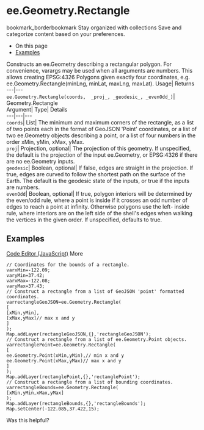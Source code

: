  
#  ee.Geometry.Rectangle
bookmark_borderbookmark Stay organized with collections  Save and categorize content based on your preferences.
  * On this page
  * [Examples](https://developers.google.com/earth-engine/apidocs/ee-geometry-rectangle#examples)


Constructs an ee.Geometry describing a rectangular polygon. 
For convenience, varargs may be used when all arguments are numbers. This allows creating EPSG:4326 Polygons given exactly four coordinates, e.g. ee.Geometry.Rectangle(minLng, minLat, maxLng, maxLat).
Usage| Returns  
---|---  
`ee.Geometry.Rectangle(coords,  _proj_, _geodesic_, _evenOdd_)`| Geometry.Rectangle  
Argument| Type| Details  
---|---|---  
`coords`| List| The minimum and maximum corners of the rectangle, as a list of two points each in the format of GeoJSON 'Point' coordinates, or a list of two ee.Geometry objects describing a point, or a list of four numbers in the order xMin, yMin, xMax, yMax.  
`proj`| Projection, optional| The projection of this geometry. If unspecified, the default is the projection of the input ee.Geometry, or EPSG:4326 if there are no ee.Geometry inputs.  
`geodesic`| Boolean, optional| If false, edges are straight in the projection. If true, edges are curved to follow the shortest path on the surface of the Earth. The default is the geodesic state of the inputs, or true if the inputs are numbers.  
`evenOdd`| Boolean, optional| If true, polygon interiors will be determined by the even/odd rule, where a point is inside if it crosses an odd number of edges to reach a point at infinity. Otherwise polygons use the left- inside rule, where interiors are on the left side of the shell's edges when walking the vertices in the given order. If unspecified, defaults to true.  
## Examples
[Code Editor (JavaScript)](https://developers.google.com/earth-engine/apidocs/ee-geometry-rectangle#code-editor-javascript-sample) More
```
// Coordinates for the bounds of a rectangle.
varxMin=-122.09;
varyMin=37.42;
varxMax=-122.08;
varyMax=37.43;
// Construct a rectangle from a list of GeoJSON 'point' formatted coordinates.
varrectangleGeoJSON=ee.Geometry.Rectangle(
[
[xMin,yMin],
[xMax,yMax]// max x and y
]
);
Map.addLayer(rectangleGeoJSON,{},'rectangleGeoJSON');
// Construct a rectangle from a list of ee.Geometry.Point objects.
varrectanglePoint=ee.Geometry.Rectangle(
[
ee.Geometry.Point(xMin,yMin),// min x and y
ee.Geometry.Point(xMax,yMax)// max x and y
]
);
Map.addLayer(rectanglePoint,{},'rectanglePoint');
// Construct a rectangle from a list of bounding coordinates.
varrectangleBounds=ee.Geometry.Rectangle(
[xMin,yMin,xMax,yMax]
);
Map.addLayer(rectangleBounds,{},'rectangleBounds');
Map.setCenter(-122.085,37.422,15);
```

Was this helpful?
